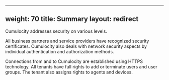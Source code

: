 
---
weight: 70
title: Summary
layout: redirect
---

Cumulocity addresses security on various levels.

All business partners and service providers have recognized security certificates. Cumulocity also deals with network security aspects by individual authentication and authorization methods. 

Connections from and to Cumulocity are established using HTTPS technology.
All tenants have full rights to add or terminate users and user groups. The tenant also assigns rights to agents and devices.

